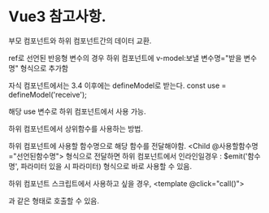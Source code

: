 # Vue3 참고사항.

부모 컴포넌트와 하위 컴포넌트간의 데이터 교환.

ref로 선언된 반응형 변수의 경우 
하위 컴포넌트에 v-model:보낼 변수명="받을 변수명" 형식으로 추가함
<Child v-model:send="receive"></Child>

자식 컴포넌트에서는 
3.4 이후에는 defineModel로 받는다.
const use = defineModel('receive');

해당 use 변수로 하위 컴포넌트에서 사용 가능.

하위 컴포넌트에서 상위함수를 사용하는 방법.

하위 컴포넌트에 사용할 함수명으로 해당 함수를 전달해야함.
<Child @사용할함수명="선언된함수명"></Child>
형식으로 전달하면 하위 컴포넌트에서 
인라인일경우 : $emit('함수명', 파라미터 있을 시 파라미터) 형식으로 바로 사용할 수 있음.

하위 컴포넌트 스크립트에서 사용하고 싶을 경우, 
<template @click="call()"></template>
<script>
function call() {
	this.$emit(emit('함수명', 파라미터 있을 시 파라미터);
}
</script>
과 같은 형태로 호출할 수 있음.